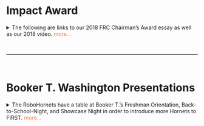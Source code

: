 <!--
This file uses markdown. If you need to know more about markdown, visit https://github.com/CaedmonMyers/untitled-repo/wiki/Markdown-Basics
-->
<style>
    .pointerHover { cursor: pointer; }
    p#moreButtonStatus { display: inline; }
details[open] p#moreButtonStatus { display:  none; }
p#lessButtonStatus { display: none; }
details[open] p#lessButtonStatus { display:  inline; }
.expand { color: #FF7438;}
</style>



<!--Start of Outreach Feed. Add new articles to the top-->


# Impact Award
<details class="detailsContainer">
    <summary class="pointerHover">The following are links to our 2018 FRC Chairman’s Award essay as well as our 2018 video.
    <p id="moreButtonStatus" class="expand"> more...</p>
    <p id="lessButtonStatus" class="expand"> less...</p></summary>
    The Chairman’s Award recognizes a team that exemplifies FIRST values: a team that other teams can look up to. This team embodies all the ideals of FIRST including gracious professionalism. The award application includes an essay in addition to short answer responses and a video, all of which explain how our team exemplifies the ideals of FIRST.
</details>

<br><hr><br><!--__________Separator for outreach items__________-->

# Booker T. Washington Presentations
<details class="detailsContainer">
    <summary class="pointerHover">The RoboHornets have a table at Booker T.’s Freshman Orientation, Back-to-School-Night, and Showcase Night in order to introduce more Hornets to FIRST.
    <p id="moreButtonStatus" class="expand"> more...</p>
    <p id="lessButtonStatus" class="expand"> less...</p></summary>
     These are our biggest recruiting opportunities each year year. In addition to appearing at showcases, we give presentations to freshman at the beginning of the year to encourage rookies to join our team . We also appear at school events, like tail gates, to show what our team does. The presentations bring awareness to FIRST events and the importance of STEM within our school.
</details>